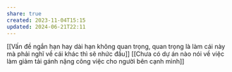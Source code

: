 ```yaml
---
share: true
created: 2023-11-04T15:15
updated: 2024-06-21T22:11
---
```

[[Vấn đề ngắn hạn hay dài hạn không quan trọng, quan trọng là làm cái này mà phải nghĩ về cái khác thì sẽ nhức đầu]] 
[[Chưa có dự án nào nói về việc làm giảm tải gánh nặng công việc cho người bên cạnh mình]] 